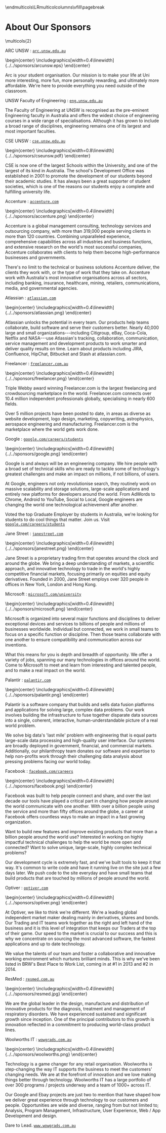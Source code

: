 
\endmulticols\LRmulticolcolumns\vfill\pagebreak

About Our Sponsors
==================

\multicols{2}

ARC UNSW
:    [`arc.unsw.edu.au`](http://www.arc.unsw.edu.au/)

\begin{center}
\includegraphics[width=0.4\linewidth]{../../sponsors/arcunsw.eps}
\end{center}

Arc is your student organisation.  Our mission is to make your life at
Uni more interesting, more fun, more personally rewarding, and
ultimately more affordable.  We're here to provide everything you need
outside of the classroom.

UNSW Faculty of Engineering
:    [`eng.unsw.edu.au`](http://www.engineering.unsw.edu.au/)

The Faculty of Engineering at UNSW is recognised as the pre-eminent
Engineering faculty in Australia and offers the widest choice of
engineering courses in a wide range of specialisations.  Although it
has grown to include a broad range of disciplines, engineering remains
one of its largest and most important faculties.

CSE UNSW
:    [`cse.unsw.edu.au`](http://www.cse.unsw.edu.au/)

\begin{center}
\includegraphics[width=0.8\linewidth]{../../sponsors/cseunsw.pdf}
\end{center}

CSE is now one of the largest Schools within the University, and one
of the largest of its kind in Australia.  The school's Development
Office was established in 2001 to promote the development of our
students beyond their academic studies.  It has always been a great
supporter of student societies, which is one of the reasons our
students enjoy a complete and fulfilling university life.

Accenture
:    [`accenture.com`](http://www.accenture.com/)

\begin{center}
\includegraphics[width=0.4\linewidth]{../../sponsors/accenture.png}
\end{center}

Accenture is a global management consulting, technology services and
outsourcing company, with more than 319,000 people serving clients in
more than 120 countries.  Combining unparalleled experience,
comprehensive capabilities across all industries and business
functions, and extensive research on the world's most successful
companies, Accenture collaborates with clients to help them become
high-performance businesses and governments.

There's no limit to the technical or business solutions Accenture
deliver, the clients they work with, or the type of work that they
take on.  Accenture work with Australia's most innovative
organisations across all sectors, including banking, insurance,
healthcare, mining, retailers, communications, media, and governmental
agencies.

Atlassian
:    [`atlassian.com`](http://www.atlassian.com/)

\begin{center}
\includegraphics[width=0.4\linewidth]{../../sponsors/atlassian.png}
\end{center}

Atlassian unlocks the potential in every team.  Our products help
teams collaborate, build software and serve their customers better.
Nearly 40,000 large and small organizations---including Citigroup,
eBay, Coca-Cola, Netflix and NASA---use Atlassian's tracking,
collaboration, communication, service management and development
products to work smarter and deliver quality results on time.  Learn
about products including JIRA, Confluence, HipChat, Bitbucket and
Stash at atlassian.com.

Freelancer
:    [`freelancer.com.au`](https://www.freelancer.com.au/)

\begin{center}
\includegraphics[width=0.4\linewidth]{../../sponsors/freelancer.png}
\end{center}

Triple Webby award winning Freelancer.com is the largest freelancing
and crowdsourcing marketplace in the world.  Freelancer.com connects
over 10.4 million independent professionals globally, specialising in
nearly 600 fields.

Over 5 million projects have been posted to date, in areas as diverse
as website development, logo design, marketing, copywriting,
astrophysics, aerospace engineering and manufacturing.  Freelancer.com
is the marketplace where the world gets work done.

Google 
:    [`google.com/careers/students`](http://www.google.com/careers/students/)

\begin{center}
\includegraphics[width=0.4\linewidth]{../../sponsors/google.png}
\end{center}

Google is and always will be an engineering company.  We hire
people with a broad set of technical skills who are ready to
tackle some of technology's greatest challenges and make an
impact on millions, if not billions, of users.

At Google, engineers not only revolutionise search, they routinely
work on massive scalability and storage solutions, large-scale
applications and entirely new platforms for developers around the
world.  From AdWords to Chrome, Android to YouTube, Social to Local,
Google engineers are changing the world one technological achievement
after another.

Voted the top Graduate Employer by students in Australia, we're
looking for students to do cool things that matter.  Join us.  Visit
[`google.com/careers/students`](http://www.google.com/careers/students/)

Jane Street
:    [`janestreet.com`](https://www.janestreet.com/)

\begin{center}
\includegraphics[width=0.4\linewidth]{../../sponsors/janestreet.png}
\end{center}

Jane Street is a proprietary trading firm that operates around the
clock and around the globe.  We bring a deep understanding of markets,
a scientific approach, and innovative technology to trade in the
world's highly competitive financial markets, focusing primarily on
equities and equity derivatives.  Founded in 2000, Jane Street employs
over 320 people in offices in New York, London and Hong Kong.

Microsoft
:    [`microsoft.com/university`](http://www.microsoft.com/university/)

\begin{center}
\includegraphics[width=0.4\linewidth]{../../sponsors/microsoft.png}
\end{center}

Microsoft is organized into several major functions and disciplines to
deliver exceptional devices and services to billions of people and
millions of businesses worldwide.  Individual but connected, we work
in small teams to focus on a specific function or discipline.  Then
those teams collaborate with one another to ensure compatibility and
communication across our inventions.

What this means for you is depth and breadth of opportunity.  We offer
a variety of jobs, spanning our many technologies in offices around
the world.  Come to Microsoft to meet and learn from interesting and
talented people, and to make a real impact on the world.

Palantir
:    [`palantir.com`](http://www.palantir.com/)

\begin{center}
\includegraphics[width=0.4\linewidth]{../../sponsors/palantir.png}
\end{center}

Palantir is a software company that builds and sells data fusion
platforms and applications for solving large, complex data problems.
Our work involves building the infrastructure to fuse together
disparate data sources into a single, coherent, interactive,
human-understandable picture of a real world problem.

We solve big data's 'last mile' problem with engineering that is equal
parts large-scale data processing and high-quality user interface.
Our systems are broadly deployed in government, financial, and
commercial markets.  Additionally, our philanthropy team donates our
software and expertise to help non-profits work through their
challenging data analysis about pressing problems facing our world
today.

Facebook
:    [`facebook.com/careers`](https://www.facebook.com/careers/)

\begin{center}
\includegraphics[width=0.4\linewidth]{../../sponsors/facebook.png}
\end{center}

Facebook was built to help people connect and share, and over the last
decade our tools have played a critical part in changing how people
around the world communicate with one another.  With over a billion
people using the service and more than fifty offices around the globe,
a career at Facebook offers countless ways to make an impact in a fast
growing organization.

Want to build new features and improve existing products that more
than a billion people around the world use?  Interested in working on
highly impactful technical challenges to help the world be more open
and connected?  Want to solve unique, large-scale, highly complex
technical problems?

Our development cycle is extremely fast, and we've built tools to keep
it that way.  It's common to write code and have it running live on
the site just a few days later.  We push code to the site everyday and
have small teams that build products that are touched by millions of
people around the world.

Optiver
:    [`optiver.com`](http://www.optiver.com/)

\begin{center}
\includegraphics[width=0.4\linewidth]{../../sponsors/optiver.png}
\end{center}

At Optiver, we like to think we're different.  We're a leading global
independent market maker dealing mainly in derivatives, shares and
bonds.  Our Trading and IT teams work together as the right and left
hand of the business and it is this level of integration that keeps
our Traders at the top of their game.  Our speed to the market is
crucial to our success and this is why we concentrate on sourcing the
most advanced software, the fastest applications and up to date
technology.

We value the talents of our team and foster a collaborative and
innovative working environment which nurtures brilliant minds.  This
is why we've been listed in BRW's Best Place to Work List, coming in
at #1 in 2013 and #2 in 2014.

ResMed
:    [`resmed.com.au`](http://www.resmed.com.au/)

\begin{center}
\includegraphics[width=0.4\linewidth]{../../sponsors/resmed.jpg}
\end{center}

We are the global leader in the design, manufacture and distribution
of innovative products for the diagnosis, treatment and management of
respiratory disorders.  We have experienced sustained and significant
growth since inception.  One of the principal contributors to this
growth is innovation reflected in a commitment to producing
world-class product lines.

Woolworths IT
:    [`wowgrads.com.au`](http://www.wowgrads.com.au/)

\begin{center}
\includegraphics[width=0.4\linewidth]{../../sponsors/woolworths.png}
\end{center}

Technology is a game changer for any retail organisation.
Woolworths is step-changing the way IT supports the business to
meet the customers' changing needs.  We are at the forefront of
innovation and we love making things better through technology.
Woolworths IT has a large portfolio of over 300 programs /
projects underway and a team of 1000+ across IT.

Our Google and Ebay projects are just two to mention that have shaped
how we deliver great experience through technology to our customers
and people.  Opportunities are wide and diverse, ranging from but not
limited to; Analysis, Program Management, Infrastructure, User
Experience, Web / App Development and design.

Dare to Lead.  [`www.wowgrads.com.au`](http://www.wowgrads.com.au/)
